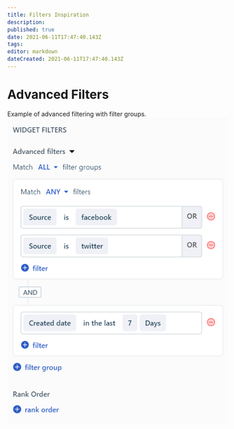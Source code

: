 ```yaml
---
title: Filters Inspiration
description: 
published: true
date: 2021-06-11T17:47:40.143Z
tags: 
editor: markdown
dateCreated: 2021-06-11T17:47:40.143Z
---
```


# Advanced Filters
Example of advanced filtering with filter groups.
![filtersins.png](/filtersins.png)

